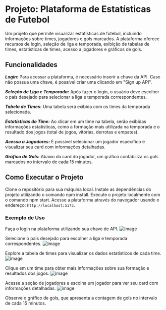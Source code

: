 
# Projeto: Plataforma de Estatísticas de Futebol

Um projeto que permite visualizar estatísticas de futebol, incluindo informações sobre times, jogadores e gols marcados. A plataforma oferece recursos de login, seleção de liga e temporada, exibição de tabelas de times, estatísticas de times, acesso a jogadores e gráficos de gols.

## Funcionalidades

***Login:*** Para acessar a plataforma, é necessário inserir a chave da API. Caso não possua uma chave, é possível criar uma clicando em "Sign up API".

***Seleção de Liga e Temporada:*** Após fazer o login, o usuário deve escolher o país desejado para selecionar a liga e temporada correspondentes.

***Tabela de Times:*** Uma tabela será exibida com os times da temporada selecionada.

***Estatísticas do Time:*** Ao clicar em um time na tabela, serão exibidas informações estatísticas, como a formação mais utilizada na temporada e o resultado dos jogos (total de jogos, vitórias, derrotas e empates).

***Acesso a Jogadores:*** É possível selecionar um jogador específico e visualizar seu card com informações detalhadas.

***Gráfico de Gols:*** Abaixo do card do jogador, um gráfico contabiliza os gols marcados no intervalo de cada 15 minutos.

## Como Executar o Projeto

Clone o repositório para sua máquina local.
Instale as dependências do projeto utilizando o comando npm install.
Execute o projeto localmente com o comando npm start.
Acesse a plataforma através do navegador usando o endereço:
```http://localhost:5173.```

### Exemplo de Uso

Faça o login na plataforma utilizando sua chave de API.
![image](./public/login.png)

Selecione o país desejado para escolher a liga e 
temporada correspondentes.
![image](./public/ligasetemporadas.png)

Explore a tabela de times para visualizar os dados estatísticos de cada time.
![image](./public/table.png)

Clique em um time para obter mais informações sobre sua formação e resultados dos jogos.
![image](./public/dialog.png)

Acesse a seção de jogadores e escolha um jogador para ver seu card com informações detalhadas.
![image](./public/player-chart4.png)

Observe o gráfico de gols, que apresenta a contagem de gols no intervalo de cada 15 minutos.
